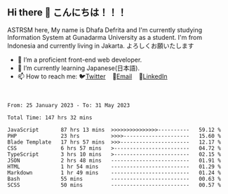 ## Hi there 👋 こんにちは！！！
ASTRSM here, My name is Dhafa Defrita and I'm currently studying Information System at Gunadarma University as a student. I'm from Indonesia and currently living in Jakarta. よろしくお願いたします

- 🔭 I’m a proficient front-end web developer.
- 🌱 I’m currently learning Japanese(日本語).
- 📫 How to reach me: 🐦[Twitter](https://twitter.com/0_astrsm)&nbsp;&nbsp;&nbsp;&nbsp;📧[Email](ddefrito84@gmail.com)&nbsp;&nbsp;&nbsp;&nbsp;💼[LinkedIn](https://www.linkedin.com/in/dhafa-defrita-rama-yudistira-9357a9229/)
<br>
<!-- <p align="left">
<a href="https://github.com/ASTRSM">
  <img height="180em" src="https://github-readme-stats-eight-theta.vercel.app/api?username=ASTRSM&show_icons=true&theme=dracula&include_all_commits=true&count_private=true"/>
  <img height="180em" src="https://github-readme-stats-eight-theta.vercel.app/api/top-langs/?username=ASTRSM&layout=compact&langs_count=8&theme=dracula"/>
</a>
</p> -->

<!--START_SECTION:waka-->

```text
From: 25 January 2023 - To: 31 May 2023

Total Time: 147 hrs 32 mins

JavaScript       87 hrs 13 mins  >>>>>>>>>>>>>>>----------   59.12 %
PHP              23 hrs          >>>>---------------------   15.60 %
Blade Template   17 hrs 57 mins  >>>----------------------   12.17 %
CSS              6 hrs 57 mins   >------------------------   04.72 %
TypeScript       3 hrs 10 mins   >------------------------   02.15 %
JSON             2 hrs 48 mins   -------------------------   01.91 %
HTML             1 hr 54 mins    -------------------------   01.29 %
Markdown         1 hr 49 mins    -------------------------   01.24 %
Bash             55 mins         -------------------------   00.63 %
SCSS             50 mins         -------------------------   00.57 %
```

<!--END_SECTION:waka-->
